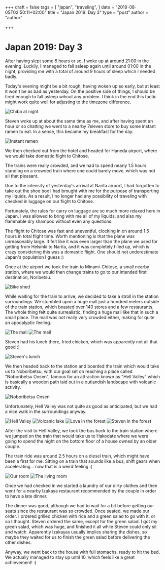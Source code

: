 +++
draft = false
tags = [
  "japan",
  "traveling",
]
date = "2019-08-05T02:50:11+02:00"
title = "Japan 2019: Day 3"
type = "post"
author = "author"

+++

# Japan 2019: Day 3

After having slept some 6 hours or so, I woke up at around 21:00 in the evening. Luckily, I managed to fall asleep again until around 01:00 in the night, providing me with a total of around 9 hours of sleep which I needed badly.

Today's evening might be a bit rough, having woken up so early, but at least it won't be as bad as yesterday. On the positive side of things, I should be tired enough to fall asleep wihout any problem. I think in the end this tactic might work quite well for adjusting to the timezone difference.

![Chiba at night](/chiba.jpg)

Steven woke up at about the same time as me, and after having spent an hour or so chatting we went to a nearby 7eleven store to buy some instant ramen to eat. In a sense, this became my breakfast for the day.

![Instant ramen](/instant_ramen.jpg)

We then checked out from the hotel and headed for Haneda airport, where we would take domestic flight to Chitose.

The trains were really crowded, and we had to spend nearly 1.5 hours standing on a crowded train where one could barely move, which was not all that pleasant.

Due to the intensity of yesterday's arrival at Narita airport, I had forgotten to take out the shoe box I had brought with me for the purpose of transporting my liquids. As a result, I no longer had any possibility of traveling with checked in luggage on our flight to Chitose.

Fortunately, the rules for carry on luggage are so much more relaxed here in Japan. I was allowed to bring with me all of my liquids, and also my flammable dry shampoo without even any questions.

The flight to Chitose was fast and uneventful, clocking in on around 1.5 hours in total flight time. Worth mentioning is that the plane was unreasonably large. It felt like it was even larger than the plane we used for getting from Helsinki to Narita, and it was completely filled up, which is crazy considering this was a domestic flight. One should not underestimate Japan's population I guess :)

Once at the airport we took the train to Minami-Chitose, a small nearby station, where we would then change trains to go to our intended first destination, Noribetsu.

![Bike shed](/bikeshed.jpg)

While waiting for the train to arrive, we decided to take a stroll in the station surroundings. We stumbled upon a huge mall just a hundred meters outside of the train station, which boasted over 140 stores and a few restaurants. The whole thing felt quite surrealistic, finding a huge mall like that in such a small place. The mall was not really very crowded either, making for quite an apocalyptic feeling.

![The mall](/mall.jpg)
![The mall](/lova_mall.jpg)

Steven had his lunch there, fried chicken, which was apparently not all that good :)

![Steven's lunch](/slunch.jpg)

We then headed back to the station and boarded the train which would take us to Noboribetsu, with our goal set on reaching a place called "Noboribetsu Onsen", famous for an attraction known as "Hell Valley" which is basically a wooden path laid out in a outlandish landscape with volcanic activity.

![Noboribetsu Onsen](/noboribetsu_onsen.jpg)

Unfortunately, Hell Valley was not quite as good as anticipated, but we had a nice walk in the surroundings anyway.


![Hell Valley](/hell_valley.jpg)
![Volcanic lake](/volcanic_lake.jpg)
![Lova in the forest](/lova_forest.jpg)
![Steven in the forest](/slaes_forest.jpg)

After the visit to Hell Valley, we took the bus back to the train station where we jumped on the train that would take us to Hakodate where we were going to spend the night on the bottom floor of a house owned by an older couple.

The train ride was around 2.5 hours on a diesel train, which might have been a first for me. Sitting on a train that sounds like a bus, shift gears when accelerating... now that is a weird feeling :)

![Our room](/room1.jpg)
![The living room](/living_room1.jpg)

Once we had checked in we started a laundry of our dirty clothes and then went for a nearby Izakaya restaurant recommended by the couple in order to have a late dinner.

The dinner was good, although we had to wait for a bit before getting our seats since the restaurant was so crowded. Once seated, we made our order. I ordered grilled chicken with rice and a green salad to go with it, or so I thought. Steven ordered the same, except for the green salad. I got my green salad, which was huge, and finished it all while Steven could only sit and watch. Apparently Izakayas usually implies sharing the dishes, so maybe they waited for us to finish the green salad before delivering the other dishes. 

Anyway, we went back to the house with full stomachs, ready to hit the bed. We actually managed to stay up until 10, which feels like a great achievement! :)
